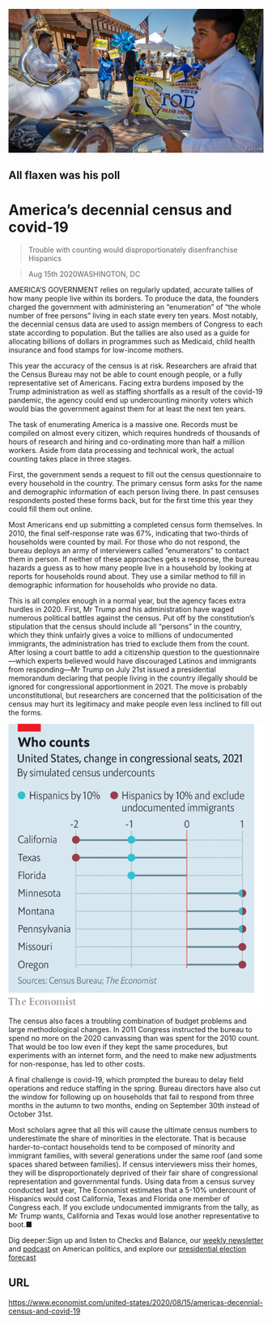 ![](./images/20200815_USP003_0.jpg)

## All flaxen was his poll

# America’s decennial census and covid-19

> Trouble with counting would disproportionately disenfranchise Hispanics

> Aug 15th 2020WASHINGTON, DC

AMERICA’S GOVERNMENT relies on regularly updated, accurate tallies of how many people live within its borders. To produce the data, the founders charged the government with administering an “enumeration” of “the whole number of free persons” living in each state every ten years. Most notably, the decennial census data are used to assign members of Congress to each state according to population. But the tallies are also used as a guide for allocating billions of dollars in programmes such as Medicaid, child health insurance and food stamps for low-income mothers.

This year the accuracy of the census is at risk. Researchers are afraid that the Census Bureau may not be able to count enough people, or a fully representative set of Americans. Facing extra burdens imposed by the Trump administration as well as staffing shortfalls as a result of the covid-19 pandemic, the agency could end up undercounting minority voters which would bias the government against them for at least the next ten years.

The task of enumerating America is a massive one. Records must be compiled on almost every citizen, which requires hundreds of thousands of hours of research and hiring and co-ordinating more than half a million workers. Aside from data processing and technical work, the actual counting takes place in three stages.

First, the government sends a request to fill out the census questionnaire to every household in the country. The primary census form asks for the name and demographic information of each person living there. In past censuses respondents posted these forms back, but for the first time this year they could fill them out online.

Most Americans end up submitting a completed census form themselves. In 2010, the final self-response rate was 67%, indicating that two-thirds of households were counted by mail. For those who do not respond, the bureau deploys an army of interviewers called “enumerators” to contact them in person. If neither of these approaches gets a response, the bureau hazards a guess as to how many people live in a household by looking at reports for households round about. They use a similar method to fill in demographic information for households who provide no data.

This is all complex enough in a normal year, but the agency faces extra hurdles in 2020. First, Mr Trump and his administration have waged numerous political battles against the census. Put off by the constitution’s stipulation that the census should include all “persons” in the country, which they think unfairly gives a voice to millions of undocumented immigrants, the administration has tried to exclude them from the count. After losing a court battle to add a citizenship question to the questionnaire—which experts believed would have discouraged Latinos and immigrants from responding—Mr Trump on July 21st issued a presidential memorandum declaring that people living in the country illegally should be ignored for congressional apportionment in 2021. The move is probably unconstitutional, but researchers are concerned that the politicisation of the census may hurt its legitimacy and make people even less inclined to fill out the forms.



![](./images/20200815_USC183.png)

The census also faces a troubling combination of budget problems and large methodological changes. In 2011 Congress instructed the bureau to spend no more on the 2020 canvassing than was spent for the 2010 count. That would be too low even if they kept the same procedures, but experiments with an internet form, and the need to make new adjustments for non-response, has led to other costs.

A final challenge is covid-19, which prompted the bureau to delay field operations and reduce staffing in the spring. Bureau directors have also cut the window for following up on households that fail to respond from three months in the autumn to two months, ending on September 30th instead of October 31st.

Most scholars agree that all this will cause the ultimate census numbers to underestimate the share of minorities in the electorate. That is because harder-to-contact households tend to be composed of minority and immigrant families, with several generations under the same roof (and some spaces shared between families). If census interviewers miss their homes, they will be disproportionately deprived of their fair share of congressional representation and governmental funds. Using data from a census survey conducted last year, The Economist estimates that a 5-10% undercount of Hispanics would cost California, Texas and Florida one member of Congress each. If you exclude undocumented immigrants from the tally, as Mr Trump wants, California and Texas would lose another representative to boot.■

Dig deeper:Sign up and listen to Checks and Balance, our [weekly newsletter](https://www.economist.com//checksandbalance/) and [podcast](https://www.economist.com//podcasts/2020/08/01/checks-and-balance-our-weekly-podcast-on-american-politics) on American politics, and explore our [presidential election forecast](https://www.economist.com/https://projects.economist.com/us-2020-forecast/president)

## URL

https://www.economist.com/united-states/2020/08/15/americas-decennial-census-and-covid-19
